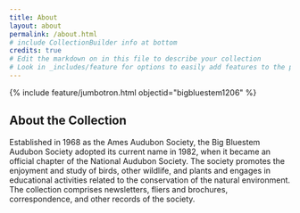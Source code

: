 ```yaml
---
title: About
layout: about
permalink: /about.html
# include CollectionBuilder info at bottom
credits: true
# Edit the markdown on in this file to describe your collection
# Look in _includes/feature for options to easily add features to the page
---
```


{% include feature/jumbotron.html objectid="bigbluestem1206" %} 
## About the Collection

Established in 1968 as the Ames Audubon Society, the Big Bluestem Audubon Society adopted its current name in 1982, when it became an official chapter of the National Audubon Society. The society promotes the enjoyment and study of birds, other wildlife, and plants and engages in educational activities related to the conservation of the natural environment. The collection comprises newsletters, fliers and brochures, correspondence, and other records of the society.

